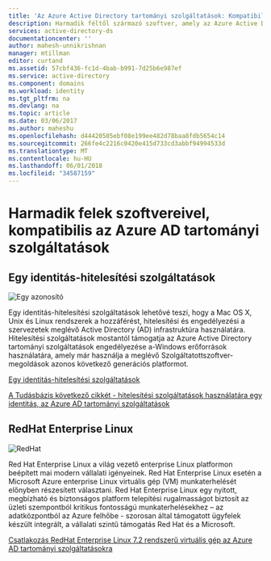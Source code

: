 ```yaml
---
title: 'Az Azure Active Directory tartományi szolgáltatások: Kompatibilis harmadik féltől származó szoftverek |} Microsoft Docs'
description: Harmadik féltől származó szoftver, amely az Azure Active Directory tartományi szolgáltatások
services: active-directory-ds
documentationcenter: ''
author: mahesh-unnikrishnan
manager: mtillman
editor: curtand
ms.assetid: 57cbf436-fc1d-4bab-b991-7d25b6e987ef
ms.service: active-directory
ms.component: domains
ms.workload: identity
ms.tgt_pltfrm: na
ms.devlang: na
ms.topic: article
ms.date: 03/06/2017
ms.author: maheshu
ms.openlocfilehash: d44420505ebf08e199ee482d78baa8fdb5654c14
ms.sourcegitcommit: 266fe4c2216c0420e415d733cd3abbf94994533d
ms.translationtype: MT
ms.contentlocale: hu-HU
ms.lasthandoff: 06/01/2018
ms.locfileid: "34587159"
---
```

# <a name="third-party-software-compatible-with-azure-ad-domain-services"></a>Harmadik felek szoftvereivel, kompatibilis az Azure AD tartományi szolgáltatások

## <a name="one-identity-authentication-services"></a>Egy identitás-hitelesítési szolgáltatások

![Egy azonosító](./media/compatible-software-icons/OneIdentity.png)

Egy identitás-hitelesítési szolgáltatások lehetővé teszi, hogy a Mac OS X, Unix és Linux rendszerek a hozzáférést, hitelesítési és engedélyezési a szervezetek meglévő Active Directory (AD) infrastruktúra használatára. Hitelesítési szolgáltatások mostantól támogatja az Azure Active Directory tartományi szolgáltatások engedélyezése a-Windows erőforrások használatára, amely már használja a meglévő Szolgáltatottszoftver-megoldások azonos következő generációs platformot.

[Egy identitás-hitelesítési szolgáltatások](https://www.quest.com/products/authentication-services/)

[A Tudásbázis következő cikkét - hitelesítési szolgáltatások használatára egy identitás, az Azure AD tartományi szolgáltatások](https://support.quest.com/authentication-services/kb/208427)


## <a name="redhat-enterprise-linux"></a>RedHat Enterprise Linux

![RedHat](./media/compatible-software-icons/RedHat.png)

Red Hat Enterprise Linux a világ vezető enterprise Linux platformon beépített mai modern vállalati igényeinek. Red Hat Enterprise Linux esetén a Microsoft Azure enterprise Linux virtuális gép (VM) munkaterhelését előnyben részesített választani. Red Hat Enterprise Linux egy nyitott, megbízható és biztonságos platform telepítési rugalmasságot biztosít az üzleti szempontból kritikus fontosságú munkaterhelésekhez – az adatközpontból az Azure felhőbe - szorosan által támogatott ügyfelek készült integrált, a vállalati szintű támogatás Red Hat és a Microsoft.

[Csatlakozás RedHat Enterprise Linux 7.2 rendszerű virtuális gép az Azure AD tartományi szolgáltatásokra](active-directory-ds-admin-guide-join-rhel-linux-vm.md)
